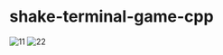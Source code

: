# shake-terminal-game-cpp
![11](https://user-images.githubusercontent.com/20607629/191452334-13b9340c-b00a-45e9-9547-cca701a5a6aa.jpg)
![22](https://user-images.githubusercontent.com/20607629/191452338-d88df8d5-df50-41ec-b3d7-50ba232a539e.jpg)
